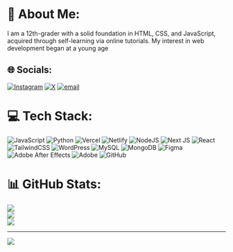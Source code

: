 # 💫 About Me:
I am a 12th-grader with a solid foundation in HTML, CSS, and JavaScript, acquired through self-learning via online tutorials. My interest in web development began at a young age


## 🌐 Socials:
[![Instagram](https://img.shields.io/badge/Instagram-%23E4405F.svg?logo=Instagram&logoColor=white)](https://instagram.com/atharvathakre29) [![X](https://img.shields.io/badge/X-black.svg?logo=X&logoColor=white)](https://x.com/AtharvaThakre29) [![email](https://img.shields.io/badge/Email-D14836?logo=gmail&logoColor=white)](mailto:atharvathakre.2907@gmail.com) 

# 💻 Tech Stack:
![JavaScript](https://img.shields.io/badge/javascript-%23323330.svg?style=for-the-badge&logo=javascript&logoColor=%23F7DF1E) ![Python](https://img.shields.io/badge/python-3670A0?style=for-the-badge&logo=python&logoColor=ffdd54) ![Vercel](https://img.shields.io/badge/vercel-%23000000.svg?style=for-the-badge&logo=vercel&logoColor=white) ![Netlify](https://img.shields.io/badge/netlify-%23000000.svg?style=for-the-badge&logo=netlify&logoColor=#00C7B7) ![NodeJS](https://img.shields.io/badge/node.js-6DA55F?style=for-the-badge&logo=node.js&logoColor=white) ![Next JS](https://img.shields.io/badge/Next-black?style=for-the-badge&logo=next.js&logoColor=white) ![React](https://img.shields.io/badge/react-%2320232a.svg?style=for-the-badge&logo=react&logoColor=%2361DAFB) ![TailwindCSS](https://img.shields.io/badge/tailwindcss-%2338B2AC.svg?style=for-the-badge&logo=tailwind-css&logoColor=white) ![WordPress](https://img.shields.io/badge/WordPress-%23117AC9.svg?style=for-the-badge&logo=WordPress&logoColor=white) ![MySQL](https://img.shields.io/badge/mysql-4479A1.svg?style=for-the-badge&logo=mysql&logoColor=white) ![MongoDB](https://img.shields.io/badge/MongoDB-%234ea94b.svg?style=for-the-badge&logo=mongodb&logoColor=white) ![Figma](https://img.shields.io/badge/figma-%23F24E1E.svg?style=for-the-badge&logo=figma&logoColor=white) ![Adobe After Effects](https://img.shields.io/badge/Adobe%20After%20Effects-9999FF.svg?style=for-the-badge&logo=Adobe%20After%20Effects&logoColor=white) ![Adobe](https://img.shields.io/badge/adobe-%23FF0000.svg?style=for-the-badge&logo=adobe&logoColor=white) ![GitHub](https://img.shields.io/badge/github-%23121011.svg?style=for-the-badge&logo=github&logoColor=white)
# 📊 GitHub Stats:
![](https://github-readme-stats.vercel.app/api?username=AtharvaThakre&theme=dark&hide_border=true&include_all_commits=false&count_private=true)<br/>
![](https://nirzak-streak-stats.vercel.app/?user=AtharvaThakre&theme=dark&hide_border=true)<br/>
![](https://github-readme-stats.vercel.app/api/top-langs/?username=AtharvaThakre&theme=dark&hide_border=true&include_all_commits=false&count_private=true&layout=compact)

---
[![](https://visitcount.itsvg.in/api?id=AtharvaThakre&icon=0&color=0)](https://visitcount.itsvg.in)

<!-- Proudly created with GPRM ( https://gprm.itsvg.in ) -->